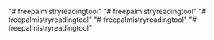 "# freepalmistryreadingtool" 
"# freepalmistryreadingtool" 
"# freepalmistryreadingtool" 
"# freepalmistryreadingtool" 
"# freepalmistryreadingtool" 
